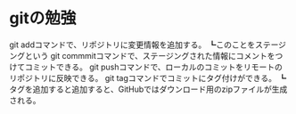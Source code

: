# gitの勉強
git addコマンドで、リポジトリに変更情報を追加する。
┗このことをステージングという
git commmitコマンドで、ステージングされた情報にコメントをつけてコミットできる。
git pushコマンドで、ローカルのコミットをリモートのリポジトリに反映できる。
git tagコマンドでコミットにタグ付けができる。
┗タグを追加すると追加すると、GitHubではダウンロード用のzipファイルが生成される。
